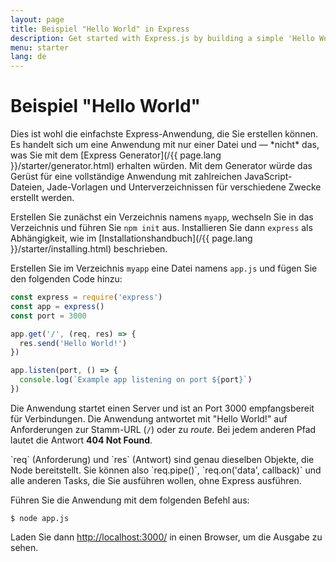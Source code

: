 ```yaml
---
layout: page
title: Beispiel "Hello World" in Express
description: Get started with Express.js by building a simple 'Hello World' application, demonstrating the basic setup and server creation for beginners.
menu: starter
lang: de
---
```


# Beispiel "Hello World"

<div class="doc-box doc-info" markdown="1">
Dies ist wohl die einfachste Express-Anwendung, die Sie erstellen können. Es handelt sich um eine Anwendung mit nur einer Datei und &mdash; *nicht* das, was Sie mit dem [Express Generator](/{{ page.lang }}/starter/generator.html) erhalten würden. Mit dem Generator würde das Gerüst für eine vollständige Anwendung mit zahlreichen JavaScript-Dateien, Jade-Vorlagen und Unterverzeichnissen für verschiedene Zwecke erstellt werden.
</div>

Erstellen Sie zunächst ein Verzeichnis namens `myapp`, wechseln Sie in das Verzeichnis und führen Sie `npm init` aus. Installieren Sie dann `express` als Abhängigkeit, wie im [Installationshandbuch](/{{ page.lang }}/starter/installing.html) beschrieben.

Erstellen Sie im Verzeichnis `myapp` eine Datei namens `app.js` und fügen Sie den folgenden Code hinzu:

```js
const express = require('express')
const app = express()
const port = 3000

app.get('/', (req, res) => {
  res.send('Hello World!')
})

app.listen(port, () => {
  console.log(`Example app listening on port ${port}`)
})
```

Die Anwendung startet einen Server und ist an Port 3000 empfangsbereit für Verbindungen. Die Anwendung antwortet mit "Hello World!" auf Anforderungen zur Stamm-URL (`/`) oder zu *route*. Bei jedem anderen Pfad lautet die Antwort **404 Not Found**.

<div class="doc-box doc-notice" markdown="1">
`req` (Anforderung) und `res` (Antwort) sind genau dieselben Objekte, die Node bereitstellt. Sie können also `req.pipe()`, `req.on('data', callback)` und alle anderen Tasks, die Sie ausführen wollen, ohne Express ausführen.
</div>

Führen Sie die Anwendung mit dem folgenden Befehl aus:

```console
$ node app.js
```

Laden Sie dann [http://localhost:3000/](http://localhost:3000/) in einen Browser, um die Ausgabe zu sehen.

